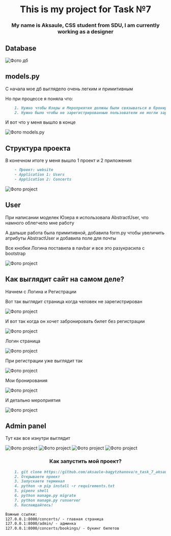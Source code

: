 <h1 align="center">This is my project for Task №7 </h1> 
<h3 align="center">My name is Aksaule, CSS student from SDU, I am currently working as a designer</h3>


## Database
![Фото дб](https://github.com/aksaule-bagytzhanova/n_task_7_aksaule/blob/main/readme%20photos/DB.png)

## models.py
С начала мое дб выглядело очень легким и примитивным

Но при процессе я поняла что: 

```markdown
    1. Нужно чтобы Юзеры и Мероприятия должны были связываться в бронировании 
    2. Нужно было чтобы не зарегистрированные пользователи не могли зарегистрироваться на мероприятие и так далее 
```

И вот что у меня вышло в конце

![Фото models.py](https://github.com/aksaule-bagytzhanova/n_task_7_aksaule/blob/main/readme%20photos/models.png)

## Структура проекта 

В конечном итоге у меня вышло 1 проект и 2 приложения 

```markdown
    - Проект: website 
    - Application 1: Users
    - Application 2: Concerts
```
![Фото project](https://github.com/aksaule-bagytzhanova/n_task_7_aksaule/blob/main/readme%20photos/project_s.png)


## User 

При написании моделек Юзера я использовала AbstractUser, что намного облегчело мне работу

А дальше работа была примитивной, добавила form.py чтобы увеличить атрибуты AbstractUser и добавила поле для почты

Все кнобки Логина поставила в navbar и все это разукрасила с bootstrap

![Фото project](https://github.com/aksaule-bagytzhanova/n_task_7_aksaule/blob/main/readme%20photos/сайт.png)


## Как выглядит сайт на самом деле? 

Начнем с Логина и Регистрации 

Вот так выглядит страница когда человек не зарегистрирован 

![Фото project](https://github.com/aksaule-bagytzhanova/n_task_7_aksaule/blob/main/readme%20photos/new_user.png)

И вот так когда он хочет забронировать билет без регистрации 

![Фото project](https://github.com/aksaule-bagytzhanova/n_task_7_aksaule/blob/main/readme%20photos/You%20must%20log%20in%20.png)

Логин страница 

![Фото project](https://github.com/aksaule-bagytzhanova/n_task_7_aksaule/blob/main/readme%20photos/login_page.png)

При регистрации уже выглядит так 

![Фото project](https://github.com/aksaule-bagytzhanova/n_task_7_aksaule/blob/main/readme%20photos/сайт.png)

Мои бронирования 

![Фото project](https://github.com/aksaule-bagytzhanova/n_task_7_aksaule/blob/main/readme%20photos/bookings.png)

И детально мероприятия 

![Фото project](https://github.com/aksaule-bagytzhanova/n_task_7_aksaule/blob/main/readme%20photos/detail_events.png)

## Admin panel 

Тут как все изнутри выглядит 

![Фото project](https://github.com/aksaule-bagytzhanova/n_task_7_aksaule/blob/main/readme%20photos/booking_page.png)
![Фото project](https://github.com/aksaule-bagytzhanova/n_task_7_aksaule/blob/main/readme%20photos/create_new_event.png)
![Фото project](https://github.com/aksaule-bagytzhanova/n_task_7_aksaule/blob/main/readme%20photos/admin_panel.png)
![Фото project](https://github.com/aksaule-bagytzhanova/n_task_7_aksaule/blob/main/readme%20photos/user_list.png)


<h3 align="center">Как запустить мой проект?</h3>

```markdown
    1. git clone https://github.com/aksaule-bagytzhanova/n_task_7_aksaule.git
    2. Открываете проект
    3. Запускаете терминал
    4. python -m pip install -r requirements.txt
    5. pipenv shell 
    6. python manage.py migrate 
    7. python manage.py runserver
    8. Наслаждайтесь!

Важные ссылки:
127.0.0.1:8000/concerts/ - главная страница 
127.0.0.1:8000/admin/ - админка
127.0.0.1:8000/concerts/bookings/ - букинг билетов

```
